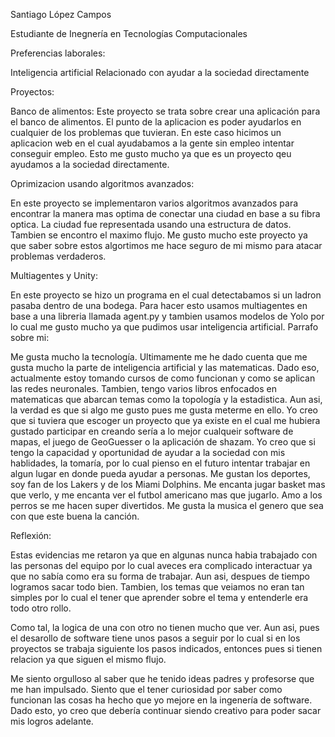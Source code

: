 Santiago López Campos

Estudiante de Inegnería en Tecnologías Computacionales

Preferencias laborales:

Inteligencia artificial
Relacionado con ayudar a la sociedad directamente


Proyectos:

Banco de alimentos: 
Este proyecto se trata sobre crear una aplicación para el banco de alimentos. El punto de la aplicacion es poder ayudarlos en cualquier de los problemas que tuvieran. En este caso hicimos un aplicacion web en el cual ayudabamos a la gente sin empleo intentar conseguir empleo. Esto me gusto mucho ya que es un proyecto qeu ayudamos a la sociedad directamente.

Oprimizacion usando algoritmos avanzados:

En este proyecto se implementaron varios algoritmos avanzados para encontrar la manera mas optima de conectar una ciudad en base a su fibra optica. La ciudad fue representada usando una estructura de datos. Tambien se encontro el maximo flujo. Me gusto mucho este proyecto ya que saber sobre estos algortimos me hace seguro de mi mismo para atacar problemas verdaderos.

Multiagentes y Unity:

En este proyecto se hizo un programa en el cual detectabamos si un ladron pasaba dentro de una bodega. Para hacer esto usamos multiagentes en base a una libreria llamada agent.py y tambien usamos modelos de Yolo por lo cual me gusto mucho ya que pudimos usar inteligencia artificial.
Parrafo sobre mi:

Me gusta mucho la tecnología. Ultimamente me he dado cuenta que me gusta mucho la parte de inteligencia artificial y las matematicas. Dado eso, actualmente estoy tomando cursos de como funcionan y como se aplican las redes neuronales. Tambien, tengo varios libros enfocados en matematicas que abarcan temas como la topología y la estadistica. Aun asi, la verdad es que si algo me gusto pues me gusta meterme en ello. Yo creo que si tuviera que escoger un proyecto que ya existe en el cual me hubiera gustado participar en creando sería a lo mejor cualqueir software de mapas, el juego de GeoGuesser o la aplicación de shazam. Yo creo que si tengo la capacidad y oportunidad de ayudar a la sociedad con mis hablidades, la tomaría, por lo cual pienso en el futuro intentar trabajar en algun lugar en donde pueda ayudar a personas. Me gustan los deportes, soy fan de los Lakers y de los Miami Dolphins. Me encanta jugar basket mas que verlo, y me encanta ver el futbol americano mas que jugarlo. Amo a los perros se me hacen super divertidos. Me gusta la musica el genero que sea con que este buena la canción.

Reflexión:

Estas evidencias me retaron ya que en algunas nunca habia trabajado con las personas del equipo por lo cual aveces era complicado interactuar ya que no sabía como era su forma de trabajar. Aun asi, despues de tiempo logramos sacar todo bien. Tambien, los temas que veiamos no eran tan simples por lo cual el tener que aprender sobre el tema y entenderle era todo otro rollo.

Como tal, la logica de una con otro no tienen mucho que ver. Aun asi, pues el desarollo de software tiene unos pasos a seguir por lo cual si en los proyectos se trabaja siguiente los pasos indicados, entonces pues si tienen relacion ya que siguen el mismo flujo.

Me siento orgulloso al saber que he tenido ideas padres y profesorse que me han impulsado. Siento que el tener curiosidad por saber como funcionan las cosas ha hecho que yo mejore en la ingenería de software. Dado esto, yo creo que debería continuar siendo creativo para poder sacar mis logros adelante.

